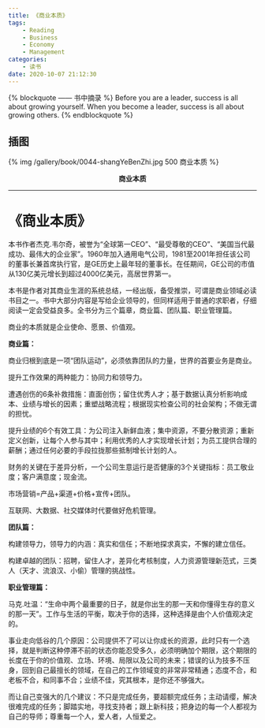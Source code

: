 ```yaml
---
title: 《商业本质》
tags:
	- Reading
	- Business
	- Economy
	- Management
categories:
	- 读书
date: 2020-10-07 21:12:30
---
```


{% blockquote —— 书中摘录 %}
Before you are a leader, success is all about growing yourself. When you become a leader, success is all about growing others.
{% endblockquote %}

<!-- more -->

## 插图
{% img /gallery/book/0044-shangYeBenZhi.jpg 500 商业本质 %}
<p align="center"><b>商业本质</b></p>

-----

# 《商业本质》

本书作者杰克.韦尔奇，被誉为“全球第一CEO”、“最受尊敬的CEO”、“美国当代最成功、最伟大的企业家”。1960年加入通用电气公司，1981至2001年担任该公司的董事长兼首席执行官，是GE历史上最年轻的董事长。在任期间，GE公司的市值从130亿美元增长到超过4000亿美元，高居世界第一。

本书是作者对其商业生涯的系统总结，一经出版，备受推崇，可谓是商业领域必读书目之一。书中大部分内容是写给企业领导的，但同样适用于普通的求职者，仔细阅读一定会受益良多。全书分为三个篇章，商业篇、团队篇、职业管理篇。

商业的本质就是企业使命、愿景、价值观。

**商业篇：**

商业归根到底是一项“团队运动”，必须依靠团队的力量，世界的首要业务是商业。

提升工作效果的两种能力：协同力和领导力。

遭遇创伤的6条补救措施：直面创伤；留住优秀人才；基于数据认真分析影响成本、业绩与增长的因素；重塑战略流程；根据现实检查公司的社会架构；不做无谓的担忧。

提升业绩的6个有效工具：为公司注入新鲜血液；集中资源，不要分散资源；重新定义创新，让每个人参与其中；利用优秀的人才实现增长计划；为员工提供合理的薪酬；通过任何必要的手段拉拢那些抵制增长计划的人。

财务的关键在于差异分析，一个公司生意运行是否健康的3个关键指标：员工敬业度；客户满意度；现金流。

市场营销=产品+渠道+价格+宣传+团队。

互联网、大数据、社交媒体时代要做好危机管理。

**团队篇：**

构建领导力，领导力的内涵：真实和信任；不断地探求真实，不懈的建立信任。

构建卓越的团队：招聘，留住人才，差异化考核制度，人力资源管理新范式，三类人（天才、流浪汉、小偷）管理的挑战性。

**职业管理篇：**

马克.吐温：“生命中两个最重要的日子，就是你出生的那一天和你懂得生存的意义的那一天”。工作与生活的平衡，取决于你的选择，这种选择是由个人价值观决定的。

事业走向低谷的几个原因：公司提供不了可以让你成长的资源，此时只有一个选择，就是判断这种停滞不前的状态你能忍受多久，必须明确加个期限，这个期限的长度在于你的价值观、立场、环境、局限以及公司的未来；错误的认为技多不压身，回到自己最擅长的领域，在自己的工作领域变的非常非常精通；态度不合，和老板不合，和同事不合；业绩不佳，究其根本，是你还不够强大。

而让自己变强大的几个建议：不只是完成任务，要超额完成任务；主动请缨，解决很难完成的任务；脚踏实地，寻找支持者；跟上新科技；把身边的每一个人都视为自己的导师；尊重每一个人，爱人者，人恒爱之。